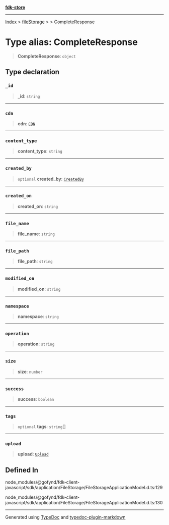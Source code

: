 [**fdk-store**](../../../README.md)
***

[Index](../../../API.md) > [fileStorage](../../README.md) > [<internal>](../README.md) > CompleteResponse

# Type alias: CompleteResponse

> **CompleteResponse**: `object`

## Type declaration

### `_id`

> **\_id**: `string`

***

### `cdn`

> **cdn**: [`CDN`](type-alias.CDN.md)

***

### `content_type`

> **content\_type**: `string`

***

### `created_by`

> `optional` **created\_by**: [`CreatedBy`](type-alias.CreatedBy.md)

***

### `created_on`

> **created\_on**: `string`

***

### `file_name`

> **file\_name**: `string`

***

### `file_path`

> **file\_path**: `string`

***

### `modified_on`

> **modified\_on**: `string`

***

### `namespace`

> **namespace**: `string`

***

### `operation`

> **operation**: `string`

***

### `size`

> **size**: `number`

***

### `success`

> **success**: `boolean`

***

### `tags`

> `optional` **tags**: `string`[]

***

### `upload`

> **upload**: [`Upload`](type-alias.Upload.md)

## Defined In

node\_modules/@gofynd/fdk-client-javascript/sdk/application/FileStorage/FileStorageApplicationModel.d.ts:129

node\_modules/@gofynd/fdk-client-javascript/sdk/application/FileStorage/FileStorageApplicationModel.d.ts:130

***
Generated using [TypeDoc](https://typedoc.org/) and [typedoc-plugin-markdown](https://www.npmjs.com/package/typedoc-plugin-markdown)
